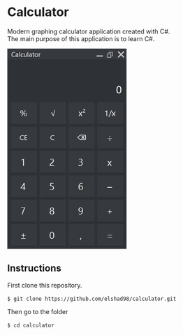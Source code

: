 # Calculator

Modern graphing calculator application created with C#.     
The main purpose of this application is to learn C#.       
        
![Calculator](https://github.com/Elshad98/calculator/blob/master/Images/calculator.jpg)      
## Instructions   
First clone this repository.
```
$ git clone https://github.com/elshad98/calculator.git
```
Then go to the folder
```
$ cd calculator
```
